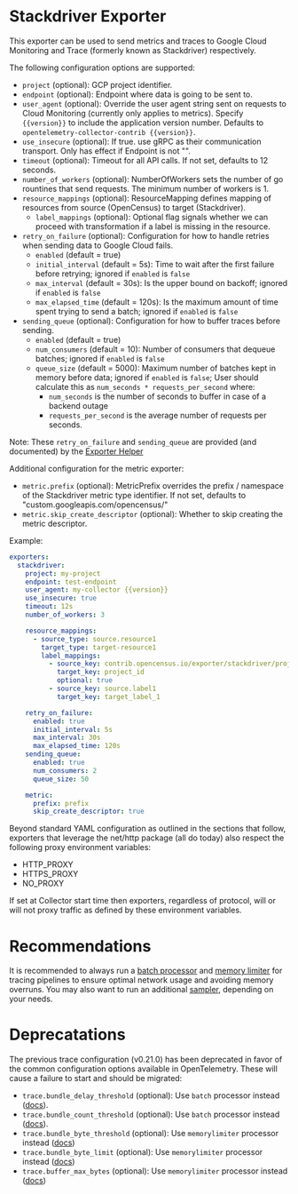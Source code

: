 # Stackdriver Exporter

This exporter can be used to send metrics and traces to Google Cloud Monitoring and Trace (formerly known as Stackdriver) respectively.

The following configuration options are supported:

- `project` (optional): GCP project identifier.
- `endpoint` (optional): Endpoint where data is going to be sent to.
- `user_agent` (optional): Override the user agent string sent on requests to Cloud Monitoring (currently only applies to metrics). Specify `{{version}}` to include the application version number. Defaults to `opentelemetry-collector-contrib {{version}}`.
- `use_insecure` (optional): If true. use gRPC as their communication transport. Only has effect if Endpoint is not "".
- `timeout` (optional): Timeout for all API calls. If not set, defaults to 12 seconds.
- `number_of_workers` (optional): NumberOfWorkers sets the number of go rountines that send requests. The minimum number of workers is 1.
- `resource_mappings` (optional): ResourceMapping defines mapping of resources from source (OpenCensus) to target (Stackdriver).
  - `label_mappings` (optional): Optional flag signals whether we can proceed with transformation if a label is missing in the resource.
- `retry_on_failure` (optional): Configuration for how to handle retries when sending data to Google Cloud fails.  
  - `enabled` (default = true)
  - `initial_interval` (default = 5s): Time to wait after the first failure before retrying; ignored if `enabled` is `false`
  - `max_interval` (default = 30s): Is the upper bound on backoff; ignored if `enabled` is `false`
  - `max_elapsed_time` (default = 120s): Is the maximum amount of time spent trying to send a batch; ignored if `enabled` is `false`
- `sending_queue` (optional): Configuration for how to buffer traces before sending.
  - `enabled` (default = true)
  - `num_consumers` (default = 10): Number of consumers that dequeue batches; ignored if `enabled` is `false`
  - `queue_size` (default = 5000): Maximum number of batches kept in memory before data; ignored if `enabled` is `false`;
  User should calculate this as `num_seconds * requests_per_second` where:
    - `num_seconds` is the number of seconds to buffer in case of a backend outage
    - `requests_per_second` is the average number of requests per seconds.

Note: These `retry_on_failure` and `sending_queue` are provided (and documented) by the [Exporter Helper](https://github.com/open-telemetry/opentelemetry-collector/tree/main/exporter/exporterhelper#configuration)

Additional configuration for the metric exporter:

- `metric.prefix` (optional): MetricPrefix overrides the prefix / namespace of the Stackdriver metric type identifier. If not set, defaults to "custom.googleapis.com/opencensus/"
- `metric.skip_create_descriptor` (optional): Whether to skip creating the metric descriptor.

Example:

```yaml
exporters:
  stackdriver:
    project: my-project
    endpoint: test-endpoint
    user_agent: my-collector {{version}}
    use_insecure: true
    timeout: 12s
    number_of_workers: 3

    resource_mappings:
      - source_type: source.resource1
        target_type: target-resource1
        label_mappings:
          - source_key: contrib.opencensus.io/exporter/stackdriver/project_id
            target_key: project_id
            optional: true
          - source_key: source.label1
            target_key: target_label_1

    retry_on_failure:
      enabled: true
      initial_interval: 5s
      max_interval: 30s
      max_elapsed_time: 120s
    sending_queue:
      enabled: true
      num_consumers: 2
      queue_size: 50

    metric:
      prefix: prefix
      skip_create_descriptor: true
```

Beyond standard YAML configuration as outlined in the sections that follow,
exporters that leverage the net/http package (all do today) also respect the
following proxy environment variables:

* HTTP_PROXY
* HTTPS_PROXY
* NO_PROXY

If set at Collector start time then exporters, regardless of protocol,
will or will not proxy traffic as defined by these environment variables.


# Recommendations

It is recommended to always run a [batch processor](https://github.com/open-telemetry/opentelemetry-collector/tree/main/processor/batchprocessor) 
and [memory limiter](https://github.com/open-telemetry/opentelemetry-collector/tree/main/processor/memorylimiter) for tracing pipelines to ensure
optimal network usage and avoiding memory overruns.  You may also want to run an additional
[sampler](https://github.com/open-telemetry/opentelemetry-collector/tree/main/processor/probabilisticsamplerprocessor), depending on your needs.


# Deprecatations

The previous trace configuration (v0.21.0) has been deprecated in favor of the common configuration options available in OpenTelemetry. These will cause a failure to start
and should be migrated:

- `trace.bundle_delay_threshold` (optional): Use `batch` processor instead ([docs](https://github.com/open-telemetry/opentelemetry-collector/tree/main/processor/batchprocessor)).
- `trace.bundle_count_threshold` (optional): Use `batch` processor instead ([docs](https://github.com/open-telemetry/opentelemetry-collector/tree/main/processor/batchprocessor)).
- `trace.bundle_byte_threshold` (optional): Use `memorylimiter` processor instead ([docs](https://github.com/open-telemetry/opentelemetry-collector/tree/main/processor/memorylimiter))
- `trace.bundle_byte_limit` (optional): Use `memorylimiter` processor instead ([docs](https://github.com/open-telemetry/opentelemetry-collector/tree/main/processor/memorylimiter))
- `trace.buffer_max_bytes` (optional): Use `memorylimiter` processor instead ([docs](https://github.com/open-telemetry/opentelemetry-collector/tree/main/processor/memorylimiter))


